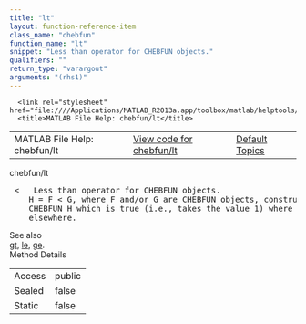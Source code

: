 ```yaml
---
title: "lt"
layout: function-reference-item
class_name: "chebfun"
function_name: "lt"
snippet: "Less than operator for CHEBFUN objects."
qualifiers: ""
return_type: "varargout"
arguments: "(rhs1)"
---
```


<html>
   <head>
      <meta http-equiv="Content-Type" content="text/html; charset=utf-8">
   
      <link rel="stylesheet" href="file:////Applications/MATLAB_R2013a.app/toolbox/matlab/helptools/private/helpwin.css">
      <title>MATLAB File Help: chebfun/lt</title>
   </head>
   <body>
      <!--Single-page help-->
      <table border="0" cellspacing="0" width="100%">
         <tr class="subheader">
            <td class="headertitle">MATLAB File Help: chebfun/lt</td>
            <td class="subheader-left"><a href="matlab:edit chebfun/lt">View code for chebfun/lt</a></td>
            <td class="subheader-right"><a href="matlab:helpwin">Default Topics</a></td>
         </tr>
      </table>
      <div class="title">chebfun/lt</div>
      <div class="helptext"><pre><!--helptext --> &lt;   Less than operator for CHEBFUN objects.
    H = F &lt; G, where F and/or G are CHEBFUN objects, constructs a logical
    CHEBFUN H which is true (i.e., takes the value 1) where F &lt; G, and false (0)
    elsewhere.</pre></div><!--after help --><!--seeAlso--><div class="footerlinktitle">See also</div><div class="footerlink"> <a href="matlab:helpwin chebfun/gt">gt</a>, <a href="matlab:helpwin chebfun/le">le</a>, <a href="matlab:helpwin chebfun/ge">ge</a>.
</div>
      <!--Method-->
      <div class="sectiontitle">Method Details</div>
      <table class="class-details">
         <tr>
            <td class="class-detail-label">Access</td>
            <td>public</td>
         </tr>
         <tr>
            <td class="class-detail-label">Sealed</td>
            <td>false</td>
         </tr>
         <tr>
            <td class="class-detail-label">Static</td>
            <td>false</td>
         </tr>
      </table>
   </body>
</html>
